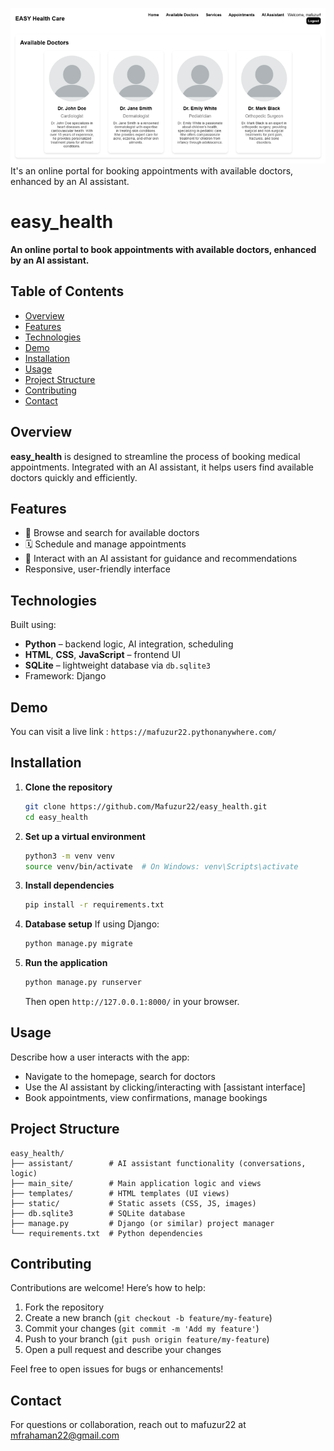 ![Easy_Health Banner](demo/easy_health_home.png)
It's an online portal for booking appointments with available doctors, enhanced by an AI assistant.

# easy_health

**An online portal to book appointments with available doctors, enhanced by an AI assistant.**

## Table of Contents
- [Overview](#overview)
- [Features](#features)
- [Technologies](#technologies)
- [Demo](#demo)
- [Installation](#installation)
- [Usage](#usage)
- [Project Structure](#project-structure)
- [Contributing](#contributing)
- [Contact](#contact)

## Overview
**easy_health** is designed to streamline the process of booking medical appointments. Integrated with an AI assistant, it helps users find available doctors quickly and efficiently.

## Features
- 🔘 Browse and search for available doctors
- 🗓 Schedule and manage appointments
- 🤖 Interact with an AI assistant for guidance and recommendations
-  Responsive, user-friendly interface

## Technologies
Built using:
- **Python** – backend logic, AI integration, scheduling
- **HTML**, **CSS**, **JavaScript** – frontend UI
- **SQLite** – lightweight database via `db.sqlite3`
- Framework: Django

## Demo
You can visit a live link : `https://mafuzur22.pythonanywhere.com/`
## Installation

1. **Clone the repository**
   ```bash
   git clone https://github.com/Mafuzur22/easy_health.git
   cd easy_health
   ```

2. **Set up a virtual environment**

   ```bash
   python3 -m venv venv
   source venv/bin/activate  # On Windows: venv\Scripts\activate
   ```
3. **Install dependencies**

   ```bash
   pip install -r requirements.txt
   ```
4. **Database setup**
   If using Django:

   ```bash
   python manage.py migrate
   ```
5. **Run the application**

   ```bash
   python manage.py runserver
   ```

   Then open `http://127.0.0.1:8000/` in your browser.

## Usage

Describe how a user interacts with the app:

* Navigate to the homepage, search for doctors
* Use the AI assistant by clicking/interacting with \[assistant interface]
* Book appointments, view confirmations, manage bookings

## Project Structure

```
easy_health/
├── assistant/        # AI assistant functionality (conversations, logic)
├── main_site/        # Main application logic and views
├── templates/        # HTML templates (UI views)
├── static/           # Static assets (CSS, JS, images)
├── db.sqlite3        # SQLite database
├── manage.py         # Django (or similar) project manager
└── requirements.txt  # Python dependencies
```

## Contributing

Contributions are welcome! Here’s how to help:

1. Fork the repository
2. Create a new branch (`git checkout -b feature/my-feature`)
3. Commit your changes (`git commit -m 'Add my feature'`)
4. Push to your branch (`git push origin feature/my-feature`)
5. Open a pull request and describe your changes

Feel free to open issues for bugs or enhancements!

## Contact

For questions or collaboration, reach out to mafuzur22 at mfrahaman22@gmail.com
